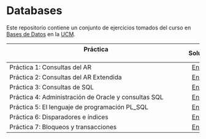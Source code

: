 # Databases

Este repositorio contiene un conjunto de ejercicios tomados del curso en [Bases de Datos](https://www.ucm.es/estudios/grado-ingenieriainformatica-plan-803273) en la [UCM](https://www.ucm.es/ "Universidad Complutense de Madrid").

| Práctica &nbsp;&nbsp;&nbsp;&nbsp;&nbsp;&nbsp;&nbsp;&nbsp;&nbsp;&nbsp;&nbsp;&nbsp;&nbsp;&nbsp;&nbsp;&nbsp;&nbsp;&nbsp;&nbsp;&nbsp;&nbsp;&nbsp;&nbsp;&nbsp;&nbsp;&nbsp;&nbsp;&nbsp;&nbsp;&nbsp;&nbsp;&nbsp;&nbsp;&nbsp;&nbsp;&nbsp;&nbsp;&nbsp;&nbsp;&nbsp;&nbsp;&nbsp;&nbsp;&nbsp;&nbsp;&nbsp;&nbsp;&nbsp;&nbsp;&nbsp;&nbsp;&nbsp;&nbsp;&nbsp;&nbsp;&nbsp;&nbsp;&nbsp;&nbsp;&nbsp;&nbsp;&nbsp;&nbsp;&nbsp;&nbsp;&nbsp;&nbsp;&nbsp;&nbsp;&nbsp;&nbsp;&nbsp;&nbsp;&nbsp;&nbsp;&nbsp;&nbsp;&nbsp;&nbsp;&nbsp;&nbsp;&nbsp;&nbsp;&nbsp;&nbsp;&nbsp;&nbsp;&nbsp;&nbsp;&nbsp;&nbsp;&nbsp;&nbsp;&nbsp;&nbsp;&nbsp;&nbsp;&nbsp;&nbsp;&nbsp;&nbsp;&nbsp;&nbsp;&nbsp;&nbsp; | Solución           |
| ------------- |:-------------:|
| Práctica 1: Consultas del AR   | [Enlace](Code/Práctica1.ra) |
| Práctica 2: Consultas del AR Extendida   | [Enlace](Code/Práctica2.ra) |
| Práctica 3: Consultas de SQL   | [Enlace](Code/Práctica3.sql) |
| Práctica 4: Administración de Oracle y consultas SQL   | [Enlace](Code/Práctica4.sql) |
| Práctica 5: El lenguaje de programación PL_SQL   | [Enlace](Code/Práctica5.sql) |
| Práctica 6: Disparadores e índices  | [Enlace](Code/Práctica6.sql) |
| Práctica 7: Bloqueos y transacciones   | [Enlace](Code/Práctica7.sql) |
